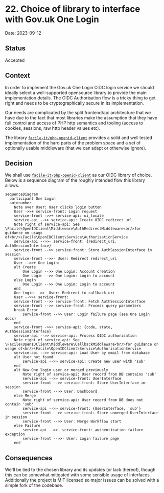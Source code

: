 # 22. Choice of library to interface with Gov.uk One Login

Date: 2023-09-12

## Status

Accepted

## Context

In order to implement the Gov.uk One Login OIDC login service we should ideally select a well-supported opensource
library to provide the main implementation details. The OIDC Authorisation flow is a tricky thing to get right and
needs to be cryptographically secure in its implementation.

Our needs are complicated by the split frontend/api architecture that we have due to the fact that most libraries make
the assumption that they have full control and access of PHP http semantics and tooling (access to cookies, sessions,
raw http header values etc).

The library [`facile-it/php-openid-client`](https://github.com/facile-it/php-openid-client) provides a solid and well tested implementation of the hard parts of the
problem space and a set of optionally usable middleware (that we can adapt or otherwise ignore).

## Decision

We shall use [`facile-it/php-openid-client`](https://github.com/facile-it/php-openid-client) as our OIDC library of choice. Below is a sequence diagram of the roughly
intended flow this library allows.

```mermaid
sequenceDiagram
  participant One Login
  autonumber
    Note over User: User clicks login button
    User ->>+ service-front: Login request
    service-front ->>+ service-api: ui_locale
    service-api -->> service-api: Create OIDC redirect url
    Note right of service-api: See \Facile\OpenIDClient\Middleware\AuthRedirectMiddleware<br/>for guidance on usage of<br/>\Facile\OpenIDClient\Service\AuthorisationService
    service-api -->>- service-front: {redirect_uri, AuthSessionInterface}
    service-front -->> service-front: Store AuthSessionInterface in session
    service-front -->>- User: Redirect redirect_uri
    User -->>+ One Login:
    alt Create
        One Login -->> One Login: Account creation
        One Login -->> One Login: Login to account
    else Login
        One Login -->> One Login: Login to account
    end
    One Login -->>- User: Redirect to callback_uri
    User -->>+ service-front:
    service-front -->> service-front: Fetch AuthSessionInterface
    service-front -->> service-front: Process query parameters
    break Error
        service-front -->> User: Login failure page (see One Login docs)
    end
    service-front ->>+ service-api: {code, state, AuthSessionInterface}
    service-api -->> service-api: Process OIDC authorisation
    Note right of service-api: See \Facile\OpenIDClient\Middleware\CallbackMiddleware<br/>for guidance on usage of<br/>\Facile\OpenIDClient\Service\AuthorisationService
    service-api -->> service-api: Load User by email from database
    alt User not found
        service-api -->> service-api: Create new user with 'sub'
    end
    alt New One login user or merged previously
        Note right of service-api: User record from DB contains 'sub'
        service-api -->> service-front: UserInterface
        service-front -->> service-front: Store UserInterface in session
        service-front -->> User: Dashboard
    else Merge
        Note right of service-api: User record from DB does not contain 'sub'
        service-api -->> service-front: {UserInterface, 'sub'}
        service-front -->> service-front: Store unmerged UserInterface in session
        service-front -->> User: Merge Workflow start
    else Failure
        service-api -->>- service-front: authentication failure exception
        service-front -->>- User: Login failure page
    end
```

## Consequences

We'll be tied to the chosen library and its updates (or lack thereof), though this can be somewhat mitigated with some
sensible usage of interfaces. Additionally the project is MIT licensed so major issues can be solved with a simple fork
of the codebase.
